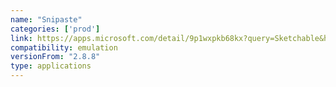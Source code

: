 ```yaml
---
name: "Snipaste"
categories: ['prod']
link: https://apps.microsoft.com/detail/9p1wxpkb68kx?query=Sketchable&hl=en-us&gl=US
compatibility: emulation
versionFrom: "2.8.8"
type: applications
---
```


